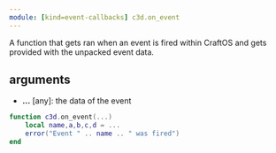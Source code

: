 ```yaml
---
module: [kind=event-callbacks] c3d.on_event
---
```


A function that gets ran when an event is fired within CraftOS and gets provided with the unpacked event data.

## arguments
- **...** [any]: the data of the event

```lua
function c3d.on_event(...)
    local name,a,b,c,d = ...
    error("Event " .. name .. " was fired")
end
```